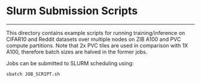 # Slurm Submission Scripts

---

This directory contains example scripts for running training/inference on
CIFAR10 and Reddit datasets over multiple nodes on ZIB A100 and PVC compute
partitions. Note that 2x PVC tiles are used in comparison with 1X A100,
therefore batch sizes are halved in the former jobs.

Jobs can be submitted to SLURM scheduling using:

```
sbatch JOB_SCRIPT.sh
```
